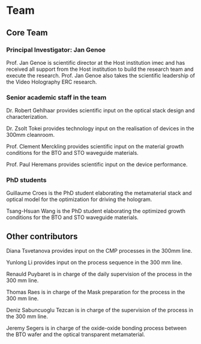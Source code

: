 # Team

## Core Team

### Principal Investigator: Jan Genoe

Prof. Jan Genoe is scientific director at the Host institution imec and has received all support from the Host institution to build the research team and execute the research. Prof. Jan Genoe also takes the scientific leadership of the Video Holography ERC research.

### Senior academic staff in the team

Dr. Robert Gehlhaar provides scientific input on the optical stack design and characterization.

Dr. Zsolt Tokei provides technology input on the realisation of devices in the 300mm cleanroom.

Prof. Clement Merckling provides scientific input on the material growth conditions for the BTO and STO waveguide materials.

Prof. Paul Heremans provides scientific input on the device performance.


### PhD students

Guillaume Croes is the PhD student elaborating the metamaterial stack and optical model for the optimization for driving the hologram.

Tsang-Hsuan Wang is the PhD student elaborating the optimized growth conditions for the BTO and STO waveguide materials.

## Other contributors

Diana Tsvetanova provides input on the CMP processes in the 300mm line.

Yunlong Li provides input on the process sequence in the 300 mm line.

Renauld Puybaret is in charge of the daily supervision of the process in the 300 mm line.

Thomas Raes is in charge of the Mask preparation for the process in the 300 mm line.

Deniz Sabuncuoglu Tezcan is in charge of the supervision of the process in the 300 mm line.

Jeremy Segers is in charge of the oxide-oxide bonding process between the BTO wafer and the optical transparent metamaterial.